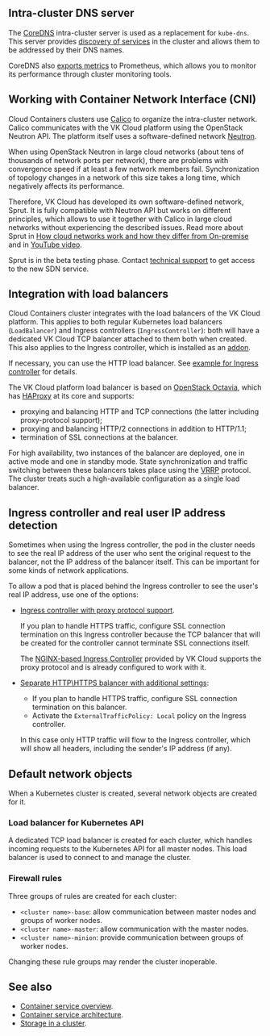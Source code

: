 ## Intra-cluster DNS server

The [CoreDNS](https://coredns.io/) intra-cluster server is used as a replacement for `kube-dns`. This server provides [discovery of services](https://coredns.io/plugins/kubernetes/) in the cluster and allows them to be addressed by their DNS names.

CoreDNS also [exports metrics](https://coredns.io/plugins/metrics/) to Prometheus, which allows you to monitor its performance through cluster monitoring tools.

## Working with Container Network Interface (CNI)

Cloud Containers clusters use [Calico](https://projectcalico.docs.tigera.io/about/about-calico) to organize the intra-cluster network. Calico communicates with the VK Cloud platform using the OpenStack Neutron API. The platform itself uses a software-defined network [Neutron](https://wiki.openstack.org/wiki/Neutron).

When using OpenStack Neutron in large cloud networks (about tens of thousands of network ports per network), there are problems with convergence speed if at least a few network members fail. Synchronization of topology changes in a network of this size takes a long time, which negatively affects its performance.

Therefore, VK Cloud has developed its own software-defined network, Sprut. It is fully compatible with Neutron API but works on different principles, which allows to use it together with Calico in large cloud networks without experiencing the described issues. Read more about Sprut in [How cloud networks work and how they differ from On-premise](https://habr.com/ru/company/vk/blog/656797/) and in [YouTube video](https://www.youtube.com/watch?v=iqSXRZ8b_bk).

<info>

Sprut is in the beta testing phase. Contact [technical support](../../../../../contacts) to get access to the new SDN service.

</info>

## Integration with load balancers

Cloud Containers cluster integrates with the load balancers of the VK Cloud platform. This applies to both regular Kubernetes load balancers (`LoadBalancer`) and Ingress controllers (`IngressController`): both will have a dedicated VK Cloud TCP balancer attached to them both when created. This also applies to the Ingress controller, which is installed as an [addon](../addons-and-settings/addons/).

If necessary, you can use the HTTP load balancer. See [example for Ingress controller](../../use-cases/ingress/ingress-http) for details.

The VK Cloud platform load balancer is based on [OpenStack Octavia](https://docs.openstack.org/octavia/latest/), which has [HAProxy](http://www.haproxy.org/) at its core and supports:

- proxying and balancing HTTP and TCP connections (the latter including proxy-protocol support);
- proxying and balancing HTTP/2 connections in addition to HTTP/1.1;
- termination of SSL connections at the balancer.

For high availability, two instances of the balancer are deployed, one in active mode and one in standby mode. State synchronization and traffic switching between these balancers takes place using the [VRRP](https://www.rfc-editor.org/rfc/rfc5798) protocol. The cluster treats such a high-available configuration as a single load balancer.

## Ingress controller and real user IP address detection

Sometimes when using the Ingress controller, the pod in the cluster needs to see the real IP address of the user who sent the original request to the balancer, not the IP address of the balancer itself. This can be important for some kinds of network applications.

To allow a pod that is placed behind the Ingress controller to see the user's real IP address, use one of the options:

- [Ingress controller with proxy protocol support](../../use-cases/ingress/ingress-tcp).

  If you plan to handle HTTPS traffic, configure SSL connection termination on this Ingress controller because the TCP balancer that will be created for the controller cannot terminate SSL connections itself.

  The [NGINX-based Ingress Controller](../addons-and-settings/addons/) provided by VK Cloud supports the proxy protocol and is already configured to work with it.

- [Separate HTTP\HTTPS balancer with additional settings](../../use-cases/ingress/ingress-http):

  - If you plan to handle HTTPS traffic, configure SSL connection termination on this balancer.
  - Activate the `ExternalTrafficPolicy: Local` policy on the Ingress controller.

  In this case only HTTP traffic will flow to the Ingress controller, which will show all headers, including the sender's IP address (if any).

## Default network objects

When a Kubernetes cluster is created, several network objects are created for it.

### Load balancer for Kubernetes API

A dedicated TCP load balancer is created for each cluster, which handles incoming requests to the Kubernetes API for all master nodes. This load balancer is used to connect to and manage the cluster.

### Firewall rules

Three groups of rules are created for each cluster:

- `<cluster name>-base`: allow communication between master nodes and groups of worker nodes.
- `<cluster name>-master`: allow communication with the master nodes.
- `<cluster name>-minion`: provide communication between groups of worker nodes.

<warn>

Changing these rule groups may render the cluster inoperable.

</warn>

## See also

- [Container service overview](../overview/).
- [Container service architecture](../architecture/).
- [Storage in a cluster](../storage/).
